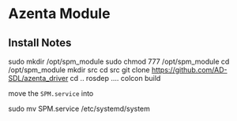 # Azenta Module


## Install Notes
 

  sudo mkdir /opt/spm_module
  sudo chmod 777 /opt/spm_module
  cd /opt/spm_module
  mkdir src
  cd src
  git clone https://github.com/AD-SDL/azenta_driver
  cd ..
  rosdep ....
  colcon build

move the `SPM.service` into

 sudo mv SPM.service /etc/systemd/system


